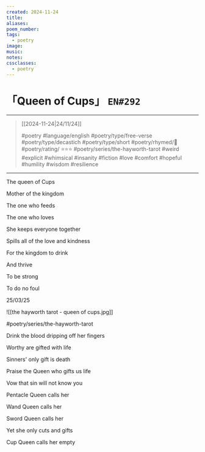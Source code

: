 ```yaml
---
created: 2024-11-24
title:
aliases:
poem_number:
tags:
  - poetry
image:
music:
notes:
cssclasses:
  - poetry
---
```

# 「Queen of Cups」 `EN#292`

---

> [[2024-11-24|24/11/24]]
> 
> #poetry 
> #language/english 
> #poetry/type/free-verse #poetry/type/decastich #poetry/type/short 
> #poetry/rhymed/🔴 
> #poetry/rating/ ⭐⭐⭐ 
> #poetry/series/the-hayworth-tarot
> #weird #explicit #whimsical #insanity #fiction #love #comfort #hopeful #humility #wisdom #resilience 

---

The queen of Cups

Mother of the kingdom

The one who feeds 

The one who loves 

She keeps everyone together

Spills all of the love and kindness

For the kingdom to drink

And thrive

To be strong

To do no foul

  

25/03/25

  
![[the hayworth tarot - queen of cups.jpg]]

#poetry/series/the-hayworth-tarot

Drink the blood dripping off her fingers

Worthy are gifted with life

Sinners' only gift is death

Praise the Queen who gifts us life

Vow that sin will not know you

  

Pentacle Queen calls her

Wand Queen calls her

Sword Queen calls her

Yet she only cuts and gifts

  
  

Cup Queen calls her empty